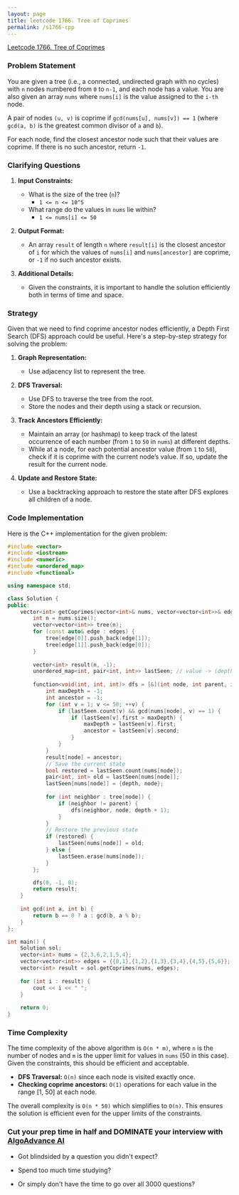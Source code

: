 ```yaml
---
layout: page
title: leetcode 1766. Tree of Coprimes
permalink: /s1766-cpp
---
```

[Leetcode 1766. Tree of Coprimes](https://algoadvance.github.io/algoadvance/l1766)
### Problem Statement
You are given a tree (i.e., a connected, undirected graph with no cycles) with `n` nodes numbered from `0` to `n-1`, and each node has a value. You are also given an array `nums` where `nums[i]` is the value assigned to the `i-th` node.

A pair of nodes `(u, v)` is coprime if `gcd(nums[u], nums[v]) == 1` (where `gcd(a, b)` is the greatest common divisor of `a` and `b`).

For each node, find the closest ancestor node such that their values are coprime. If there is no such ancestor, return `-1`.

### Clarifying Questions
1. **Input Constraints:**
    - What is the size of the tree (`n`)? 
      - `1 <= n <= 10^5`
    - What range do the values in `nums` lie within?
      - `1 <= nums[i] <= 50`

2. **Output Format:**
    - An array `result` of length `n` where `result[i]` is the closest ancestor of `i` for which the values of `nums[i]` and `nums[ancestor]` are coprime, or `-1` if no such ancestor exists.

3. **Additional Details:**
    - Given the constraints, it is important to handle the solution efficiently both in terms of time and space.

### Strategy

Given that we need to find coprime ancestor nodes efficiently, a Depth First Search (DFS) approach could be useful. Here's a step-by-step strategy for solving the problem:

1. **Graph Representation:**
    - Use adjacency list to represent the tree.
   
2. **DFS Traversal:**
    - Use DFS to traverse the tree from the root.
    - Store the nodes and their depth using a stack or recursion.

3. **Track Ancestors Efficiently:**
    - Maintain an array (or hashmap) to keep track of the latest occurrence of each number (from `1` to `50` in `nums`) at different depths.
    - While at a node, for each potential ancestor value (from `1` to `50`), check if it is coprime with the current node’s value. If so, update the result for the current node.
    
4. **Update and Restore State:**
    - Use a backtracking approach to restore the state after DFS explores all children of a node.

### Code Implementation

Here is the C++ implementation for the given problem:

```cpp
#include <vector>
#include <iostream>
#include <numeric>
#include <unordered_map>
#include <functional>

using namespace std;

class Solution {
public:
    vector<int> getCoprimes(vector<int>& nums, vector<vector<int>>& edges) {
        int n = nums.size();
        vector<vector<int>> tree(n);
        for (const auto& edge : edges) {
            tree[edge[0]].push_back(edge[1]);
            tree[edge[1]].push_back(edge[0]);
        }
        
        vector<int> result(n, -1);
        unordered_map<int, pair<int, int>> lastSeen; // value -> (depth, node)
        
        function<void(int, int, int)> dfs = [&](int node, int parent, int depth) {
            int maxDepth = -1;
            int ancestor = -1;
            for (int v = 1; v <= 50; ++v) {
                if (lastSeen.count(v) && gcd(nums[node], v) == 1) {
                    if (lastSeen[v].first > maxDepth) {
                        maxDepth = lastSeen[v].first;
                        ancestor = lastSeen[v].second;
                    }
                }
            }
            result[node] = ancestor;
            // Save the current state
            bool restored = lastSeen.count(nums[node]);
            pair<int, int> old = lastSeen[nums[node]];
            lastSeen[nums[node]] = {depth, node};
            
            for (int neighbor : tree[node]) {
                if (neighbor != parent) {
                    dfs(neighbor, node, depth + 1);
                }
            }
            // Restore the previous state
            if (restored) {
                lastSeen[nums[node]] = old;
            } else {
                lastSeen.erase(nums[node]);
            }
        };

        dfs(0, -1, 0);
        return result;
    }
    
    int gcd(int a, int b) {
        return b == 0 ? a : gcd(b, a % b);
    }
};

int main() {
    Solution sol;
    vector<int> nums = {2,3,6,2,1,5,4};
    vector<vector<int>> edges = {{0,1},{1,2},{1,3},{3,4},{4,5},{5,6}};
    vector<int> result = sol.getCoprimes(nums, edges);
    
    for (int i : result) {
        cout << i << " ";
    }
    
    return 0;
}
```

### Time Complexity
The time complexity of the above algorithm is `O(n * m)`, where `n` is the number of nodes and `m` is the upper limit for values in `nums` (50 in this case). Given the constraints, this should be efficient and acceptable.

- **DFS Traversal:** `O(n)` since each node is visited exactly once.
- **Checking coprime ancestors:** `O(1)` operations for each value in the range [1, 50] at each node.

The overall complexity is `O(n * 50)` which simplifies to `O(n)`. This ensures the solution is efficient even for the upper limits of the constraints.


### Cut your prep time in half and DOMINATE your interview with [AlgoAdvance AI](https://algoAdvance.com)

- Got blindsided by a question you didn't expect?

- Spend too much time studying?

- Or simply don't have the time to go over all 3000 questions?

